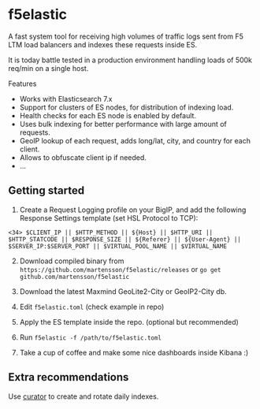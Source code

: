# f5elastic

A fast system tool for receiving high volumes of traffic logs sent from F5 LTM load balancers and indexes these requests inside ES.

It is today battle tested in a production environment handling loads of 500k req/min on a single host.

Features

* Works with Elasticsearch 7.x
* Support for clusters of ES nodes, for distribution of indexing load.
* Health checks for each ES node is enabled by default.
* Uses bulk indexing for better performance with large amount of requests.
* GeoIP lookup of each request, adds long/lat, city, and country for each client.
* Allows to obfuscate client ip if needed.
* ...

## Getting started

1. Create a Request Logging profile on your BigIP, and add the following Response Settings template (set HSL Protocol to TCP):
```
<34> $CLIENT_IP || $HTTP_METHOD || ${Host} || $HTTP_URI || $HTTP_STATCODE || $RESPONSE_SIZE || ${Referer} || ${User-Agent} || $SERVER_IP:$SERVER_PORT || $VIRTUAL_POOL_NAME || $VIRTUAL_NAME
```

2. Download compiled binary from `https://github.com/martensson/f5elastic/releases` or `go get github.com/martensson/f5elastic`

3. Download the latest Maxmind GeoLite2-City or GeoIP2-City db.

4. Edit `f5elastic.toml` (check example in repo)

5. Apply the ES template inside the repo. (optional but recommended)

6. Run `f5elastic -f /path/to/f5elastic.toml`

7. Take a cup of coffee and make some nice dashboards inside Kibana :)

## Extra recommendations

Use [curator](https://www.elastic.co/guide/en/elasticsearch/client/curator/current/index.html) to create and rotate daily indexes.
